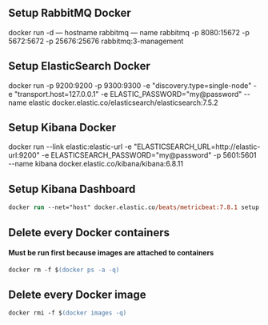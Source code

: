 ## Setup RabbitMQ Docker
docker run -d — hostname rabbitmq — name rabbitmq -p 8080:15672 -p 5672:5672 -p 25676:25676 rabbitmq:3-management


## Setup ElasticSearch Docker
docker run -p 9200:9200 -p 9300:9300 -e "discovery.type=single-node" -e "transport.host=127.0.0.1" -e ELASTIC_PASSWORD="my@password" --name elastic docker.elastic.co/elasticsearch/elasticsearch:7.5.2

## Setup Kibana Docker
docker run --link elastic:elastic-url -e "ELASTICSEARCH_URL=http://elastic-url:9200" -e ELASTICSEARCH_PASSWORD="my@password" -p 5601:5601 --name kibana docker.elastic.co/kibana/kibana:6.8.11 

## Setup Kibana Dashboard
```ps
docker run --net="host" docker.elastic.co/beats/metricbeat:7.8.1 setup -e \ -E output.logstash.enabled=false \ -E output.elasticsearch.hosts=['localhost:9200'] \ -E output.elasticsearch.username=metricbeat_internal \ -E output.elasticsearch.password="my@password" \ -E setup.kibana.host=localhost:5601
```
## Delete every Docker containers
#### Must be run first because images are attached to containers

```ps
docker rm -f $(docker ps -a -q)
```
## Delete every Docker image

```ps
docker rmi -f $(docker images -q)
```
